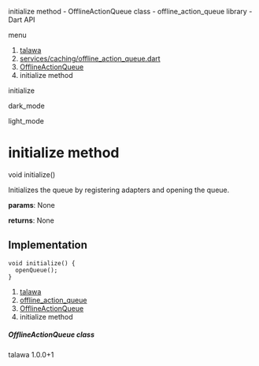 




initialize method - OfflineActionQueue class - offline\_action\_queue library - Dart API







menu

1. [talawa](../../index.html)
2. [services/caching/offline\_action\_queue.dart](../../file-___home_harshil_Desktop_open-source_palisadoes_talawa_lib_services_caching_offline_action_queue/)
3. [OfflineActionQueue](../../file-___home_harshil_Desktop_open-source_palisadoes_talawa_lib_services_caching_offline_action_queue/OfflineActionQueue-class.html)
4. initialize method

initialize


dark\_mode

light\_mode




# initialize method


void
initialize()

Initializes the queue by registering adapters and opening the queue.

**params**:
None

**returns**:
None


## Implementation

```
void initialize() {
  openQueue();
}
```

 


1. [talawa](../../index.html)
2. [offline\_action\_queue](../../file-___home_harshil_Desktop_open-source_palisadoes_talawa_lib_services_caching_offline_action_queue/)
3. [OfflineActionQueue](../../file-___home_harshil_Desktop_open-source_palisadoes_talawa_lib_services_caching_offline_action_queue/OfflineActionQueue-class.html)
4. initialize method

##### OfflineActionQueue class





talawa
1.0.0+1






